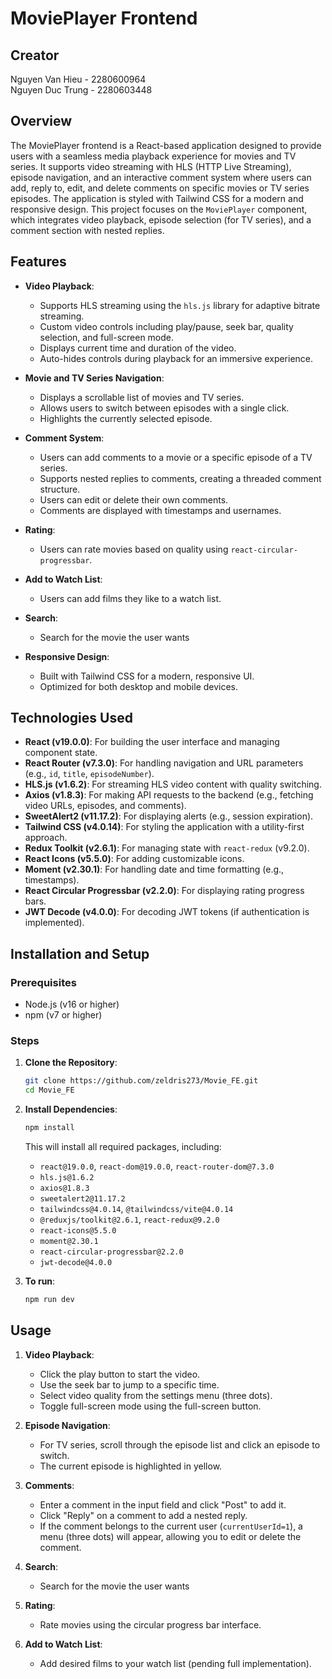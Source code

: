 # MoviePlayer Frontend

## Creator

Nguyen Van Hieu - 2280600964\
Nguyen Duc Trung - 2280603448

## Overview

The MoviePlayer frontend is a React-based application designed to provide users with a seamless media playback experience for movies and TV series. It supports video streaming with HLS (HTTP Live Streaming), episode navigation, and an interactive comment system where users can add, reply to, edit, and delete comments on specific movies or TV series episodes. The application is styled with Tailwind CSS for a modern and responsive design. This project focuses on the `MoviePlayer` component, which integrates video playback, episode selection (for TV series), and a comment section with nested replies.

## Features

- **Video Playback**:

  - Supports HLS streaming using the `hls.js` library for adaptive bitrate streaming.
  - Custom video controls including play/pause, seek bar, quality selection, and full-screen mode.
  - Displays current time and duration of the video.
  - Auto-hides controls during playback for an immersive experience.

- **Movie and TV Series Navigation**:

  - Displays a scrollable list of movies and TV series.
  - Allows users to switch between episodes with a single click.
  - Highlights the currently selected episode.

- **Comment System**:

  - Users can add comments to a movie or a specific episode of a TV series.
  - Supports nested replies to comments, creating a threaded comment structure.
  - Users can edit or delete their own comments.
  - Comments are displayed with timestamps and usernames.

- **Rating**:

  - Users can rate movies based on quality using `react-circular-progressbar`.

- **Add to Watch List**:

  - Users can add films they like to a watch list.

- **Search**:

  - Search for the movie the user wants

- **Responsive Design**:

  - Built with Tailwind CSS for a modern, responsive UI.
  - Optimized for both desktop and mobile devices.

## Technologies Used

- **React (v19.0.0)**: For building the user interface and managing component state.
- **React Router (v7.3.0)**: For handling navigation and URL parameters (e.g., `id`, `title`, `episodeNumber`).
- **HLS.js (v1.6.2)**: For streaming HLS video content with quality switching.
- **Axios (v1.8.3)**: For making API requests to the backend (e.g., fetching video URLs, episodes, and comments).
- **SweetAlert2 (v11.17.2)**: For displaying alerts (e.g., session expiration).
- **Tailwind CSS (v4.0.14)**: For styling the application with a utility-first approach.
- **Redux Toolkit (v2.6.1)**: For managing state with `react-redux` (v9.2.0).
- **React Icons (v5.5.0)**: For adding customizable icons.
- **Moment (v2.30.1)**: For handling date and time formatting (e.g., timestamps).
- **React Circular Progressbar (v2.2.0)**: For displaying rating progress bars.
- **JWT Decode (v4.0.0)**: For decoding JWT tokens (if authentication is implemented).

## Installation and Setup

### Prerequisites

- Node.js (v16 or higher)
- npm (v7 or higher)

### Steps

1. **Clone the Repository**:

   ```bash
   git clone https://github.com/zeldris273/Movie_FE.git
   cd Movie_FE
   ```

2. **Install Dependencies**:

   ```bash
   npm install
   ```

   This will install all required packages, including:

   - `react@19.0.0`, `react-dom@19.0.0`, `react-router-dom@7.3.0`
   - `hls.js@1.6.2`
   - `axios@1.8.3`
   - `sweetalert2@11.17.2`
   - `tailwindcss@4.0.14`, `@tailwindcss/vite@4.0.14`
   - `@reduxjs/toolkit@2.6.1`, `react-redux@9.2.0`
   - `react-icons@5.5.0`
   - `moment@2.30.1`
   - `react-circular-progressbar@2.2.0`
   - `jwt-decode@4.0.0`
  
3. **To run**:
    ```bash
   npm run dev
   ```

## Usage

1. **Video Playback**:

   - Click the play button to start the video.
   - Use the seek bar to jump to a specific time.
   - Select video quality from the settings menu (three dots).
   - Toggle full-screen mode using the full-screen button.

2. **Episode Navigation**:

   - For TV series, scroll through the episode list and click an episode to switch.
   - The current episode is highlighted in yellow.

3. **Comments**:

   - Enter a comment in the input field and click "Post" to add it.
   - Click "Reply" on a comment to add a nested reply.
   - If the comment belongs to the current user (`currentUserId=1`), a menu (three dots) will appear, allowing you to edit or delete the comment.

4. **Search**:

   - Search for the movie the user wants

5. **Rating**:

   - Rate movies using the circular progress bar interface.

6. **Add to Watch List**:

   - Add desired films to your watch list (pending full implementation).
